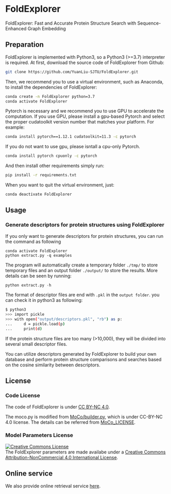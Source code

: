 # FoldExplorer
FoldExplorer: Fast and Accurate Protein Structure Search with Sequence-Enhanced Graph Embedding

## Preparation
FoldExplorer is implemented with Python3, so a Python3 (>=3.7) interpreter is required.
At first, download the source code of FoldExplorer from Github:
```bash
git clone https://github.com/YuanLiu-SJTU/FoldExplorer.git
```
Then, we recommend you to use a virtual environment, such as Anaconda, to install the dependencies of FoldExplorer:
``` bash
conda create -n FoldExplorer python=3.7
conda activate FoldExplorer
```
Pytorch is necessary and we recommend you to use GPU to accelerate the computation. If you use GPU, please install a gpu-based Pytorch and select the proper cudatoolkit version number that matches your platform. For example:
```bash
conda install pytorch==1.12.1 cudatoolkit=11.3 -c pytorch
```
If you do not want to use gpu, please isntall a cpu-only Pytorch.
```bash
conda install pytorch cpuonly -c pytorch
```
And then install other requirements simply run:
```bash
pip install -r requirements.txt
```
When you want to quit the virtual environment, just:
```bash
conda deactivate FoldExplorer
```

## Usage
### Generate descriptors for protein structures using FoldExplorer
If you only want to generate descriptors for protein structures, you can run the command as following
```
conda activate FoldExplorer
python extract.py -q examples
```
The program will automatically create a temporary folder ```./tmp/``` to store temporary files and an output folder ```./output/``` to store the results. More details can be seen by running:
```python
python extract.py -h
```
The format of descriptor files are end with ```.pkl``` in the ```output folder```. you can check it in python3 as following:
```bash
$ python3
>>> import pickle
>>> with open("output/descriptors.pkl", "rb") as p:
...     d = pickle.load(p)
...     print(d)
```
If the protein structure files are too many (>10,000), they will be divided into several small descriptor files. 

You can utilize descriptors generated by FoldExplorer to build your own database and perform protein structure comparisons and searches based on the cosine similarity between descriptors.


## License
### Code License
The code of FoldExplorer is under [CC BY-NC 4.0](https://github.com/YuanLiu-SJTU/FoldExplorer/blob/master/LICENSE). 

The moco.py is modified from 
[MoCo/builder.py](https://github.com/facebookresearch/moco/blob/master/moco/builder.py), 
which is under CC-BY-NC 4.0 license. The details can be referred from 
[MoCo_LICENSE](https://github.com/YuanLiu-SJTU/FoldExplorer/blob/master/MoCo_LICENSE).

### Model Parameters License
<a rel="license" href="http://creativecommons.org/licenses/by-nc/4.0/"><img alt="Creative Commons License" style="border-width:0" src="https://i.creativecommons.org/l/by/4.0/80x15.png" /></a><br />
The FoldExplorer parameters are made availabe under a <a rel="license" href="http://creativecommons.org/licenses/by-nc/4.0/">Creative Commons Attribution-NonCommercial 4.0 International License</a>.

## Online service
We also provide online retrieval service [here](http://www.csbio.sjtu.edu.cn/bioinf/FoldExplorer/).


